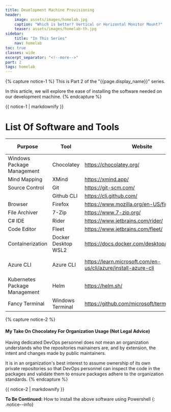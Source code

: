 ```yaml
---
title: Development Machine Provisioning
header:
    image: assets/images/homelab.jpg
    caption: "Which is better? Vertical or Horizontal Monitor Mount?"
    teaser: assets/images/homelab-th.jpg
sidebar:
    title: "In This Series"
    nav: homelab
toc: true
classes: wide
excerpt_separator: "<!--more-->"
part: 2
tags: homelab
---
```


{% capture notice-1 %}
This is Part 2 of the "{{page.display_name}}" series. 

In this article, we will explore the ease of installing the software needed
on our development machine.
{% endcapture %}

<div class="notice--info">{{ notice-1 | markdownify }}</div>

<!--more-->

# List Of Software and Tools

| Purpose                       | Tool                | Website                                                      | Install via Chocolatey? |
|-------------------------------|---------------------|--------------------------------------------------------------|:-----------------------:|
| Windows Package Management    | Chocolatey          | https://chocolatey.org/                                      |           NA            |
| Mind Mapping                  | XMind               | https://xmind.app/                                           |            y            |
| Source Control                | Git                 | https://git-scm.com/                                         |            y            |
|                               | Github CLI          | https://cli.github.com/                                      |            y            |
| Browser                       | Firefox             | https://www.mozilla.org/en-US/firefox/new/                   |            y            |
| File Archiver                 | 7-Zip               | https://www.7-zip.org/                                       |            y            |
| C# IDE                        | Rider               | https://www.jetbrains.com/rider/                             |            y            |
| Code Editor                   | Fleet               | https://www.jetbrains.com/fleet/                             |            y            |
| Containerization              | Docker Desktop WSL2 | https://docs.docker.com/desktop/windows/wsl/                 |  prefer manual install  |
| Azure CLI                     | Azure CLI           | https://learn.microsoft.com/en-us/cli/azure/install-azure-cli |  prefer manual install  |
| Kubernetes Package Management | Helm                | https://helm.sh/                                             |            y            |
| Fancy Terminal                | Windows Terminal    | https://github.com/microsoft/terminal                        |            y            |

{% capture notice-2 %}
#### My Take On Chocolatey For Organization Usage (Not Legal Advice)
Having dedicated DevOps personnel does not mean an organization understands who the repositories mainainers are,
and by extension, the intent and changes made by public maintainers. 

It is in an organization's best interest to assume ownership of its own private repositories so 
that DevOps personnel can inspect the code in the packages and validate them to ensure
packages adhere to the organization standards.
{% endcapture %}

<div class="notice--danger">{{ notice-2 | markdownify }}</div>

**To Be Continued:** How to install the above software using Powershell
{: .notice--info}
